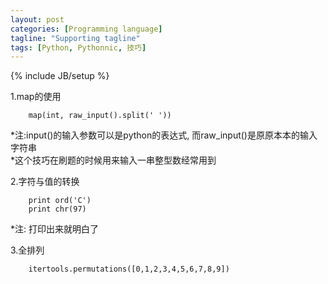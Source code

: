 ```yaml
---
layout: post
categories: [Programming language]
tagline: "Supporting tagline"
tags: [Python, Pythonnic, 技巧]
---
```

{% include JB/setup %}

1.map的使用  

        map(int, raw_input().split(' '))  

*注:input()的输入参数可以是python的表达式, 而raw_input()是原原本本的输入字符串  
*这个技巧在刷题的时候用来输入一串整型数经常用到  

2.字符与值的转换

        print ord('C')
        print chr(97)

*注: 打印出来就明白了  

3.全排列  

        itertools.permutations([0,1,2,3,4,5,6,7,8,9])
        

